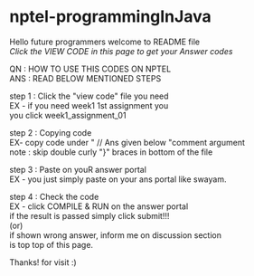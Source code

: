 # nptel-programmingInJava
Hello future programmers welcome to README file                       
*Click the VIEW CODE in this page to get your Answer codes*

QN  : HOW TO USE THIS CODES ON NPTEL                                    
ANS : READ BELOW MENTIONED STEPS
                                               
step 1 :
   Click the "view code" file you need                                                    
        EX - if you need week1 1st assignment you                   
        you click week1_assignment_01  
                                                 
step 2 :
   Copying code                                                  
   EX- copy code under " // Ans given below "comment argument                       
   note : skip double curly "}" braces in bottom of the file 
                                            
step 3 :  Paste on youR answer portal                                         
   EX - you just simply paste on your ans portal
        like swayam.                  
                                                 
step 4 :  Check the code                                         
   EX - click COMPILE & RUN on the answer portal                                         
        if the result is passed simply click submit!!!                                         
      (or)                                         
        if shown wrong answer, inform me on discussion section                                         
        is top top of this page.                                               
                                          
 Thanks! for visit :)
